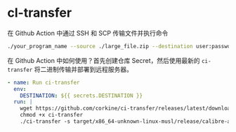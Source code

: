 # cl-transfer

在 Github Action 中通过 SSH 和 SCP 传输文件并执行命令

```bash
./your_program_name --source ./large_file.zip --destination user:password@192.168.1.100:/remote/path/ --port 2222 --precommands "df -h" --commands "echo 'Transfer complete!'"
```

在 Github Action 中如何使用？首先创建仓库 Secret，然后使用最新的 `ci-transfer` 将二进制传输并部署到远程服务器。

```yaml
- name: Run ci-transfer
  env:
    DESTINATION: ${{ secrets.DESTINATION }}
  run: |
    wget https://github.com/corkine/ci-transfer/releases/latest/download/ci-transfer
    chmod +x ci-transfer
    ./ci-transfer -s target/x86_64-unknown-linux-musl/release/calibre-api -d "$DESTINATION" --precommands "rm -f /root/calibre-web/calibre-api" -c "/root/calibre-web/deploy.sh"
```